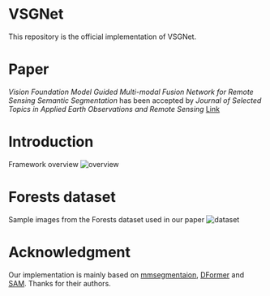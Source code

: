 # VSGNet

This repository is the official implementation of VSGNet.

# Paper
_Vision Foundation Model Guided Multi-modal Fusion Network for Remote Sensing Semantic Segmentation_ has been accepted by _Journal of Selected Topics in Applied Earth Observations and Remote Sensing_ [Link](https://ieeexplore.ieee.org/document/10909146)

# Introduction
Framework overview
![overview](framework/fig.png)

# Forests dataset
Sample images from the Forests dataset used in our paper
![dataset](dataset/dataset.png)

# Acknowledgment
Our implementation is mainly based on [mmsegmentaion](https://github.com/open-mmlab/mmsegmentation), [DFormer](https://github.com/VCIP-RGBD/DFormer?tab=readme-ov-file) and [SAM](https://github.com/facebookresearch/segment-anything). Thanks for their authors.